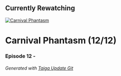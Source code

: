 ﻿
## Currently Rewatching

[![Carnival Phantasm](https://s4.anilist.co/file/anilistcdn/media/anime/cover/medium/bx10012-MNLVctKXaIAf.jpg)](https://anilist.co/anime/10012)

# Carnival Phantasm (12/12)

### Episode 12 - 

###### *Generated with [Taiga Update Git](https://github.com/nike4613/taiga-update-git)*